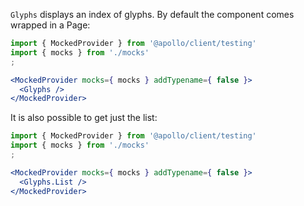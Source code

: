 `Glyphs` displays an index of glyphs. By default the component comes wrapped in
a Page:

```jsx
import { MockedProvider } from '@apollo/client/testing'
import { mocks } from './mocks'
;

<MockedProvider mocks={ mocks } addTypename={ false }>
  <Glyphs />
</MockedProvider>
```

It is also possible to get just the list:

```jsx
import { MockedProvider } from '@apollo/client/testing'
import { mocks } from './mocks'
;

<MockedProvider mocks={ mocks } addTypename={ false }>
  <Glyphs.List />
</MockedProvider>
```
